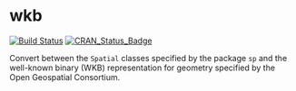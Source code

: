 
<!-- README.md is generated from README.Rmd. Please edit that file -->
wkb
===

[![Build Status](https://travis-ci.org/ianmcook/wkb.svg?branch=master)](https://travis-ci.org/ianmcook/wkb) [![CRAN\_Status\_Badge](http://www.r-pkg.org/badges/version/wkb)](http://cran.r-project.org/package=wkb)

Convert between the `Spatial` classes specified by the package `sp` and the well-known binary (WKB) representation for geometry specified by the Open Geospatial Consortium.
